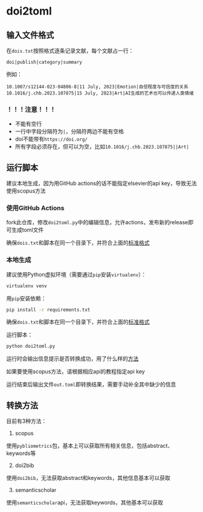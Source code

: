 # doi2toml

## 输入文件格式

在`dois.txt`按照格式逐条记录文献，每个文献占一行：

```
doi|publish|category|summary
```

例如：

```
10.1007/s12144-023-04806-8|11 July, 2023|Emotion|自信程度与可信度的关系
10.1016/j.chb.2023.107875|15 July, 2023|Art|AI生成的艺术也可以传递人类情绪
```

### ！！！注意！！！

- 不能有空行
- 一行中字段分隔符为`|`，分隔符两边不能有空格
- doi不能带有`https://doi.org/`
- 所有字段必须存在，但可以为空，比如`10.1016/j.chb.2023.107875||Art|`

## 运行脚本

建议本地生成，因为用GitHub actions的话不能指定elsevier的api key，导致无法使用scopus方法

### 使用GitHub Actions

fork此仓库，修改`doi2toml.py`中的编辑信息，允许actions，发布新的release即可生成toml文件

确保`dois.txt`和脚本在同一个目录下，并符合上面的[标准格式](#输入文件格式)

### 本地生成

建议使用Python虚拟环境（需要通过`pip`安装`virtualenv`）：

```bash
virtualenv venv
```

用`pip`安装依赖：

```bash
pip install -r requirements.txt
```

确保`dois.txt`和脚本在同一个目录下，并符合上面的[标准格式](#输入文件格式)

运行脚本：

```bash
python doi2toml.py
```

运行时会输出信息提示是否转换成功，用了什么样的[方法](#转换方法)

如果要使用scopus方法，请根据相应api的教程指定api key

运行结束后输出文件`out.toml`即转换结果，需要手动补全其中缺少的信息

## 转换方法

目前有3种方法：

1. scopus

使用`pybliometrics`包，基本上可以获取所有相关信息，包括abstract、keywords等

2. doi2bib

使用`doi2bib`，无法获取abstract和keywords，其他信息基本可以获取

3. semanticscholar

使用`semanticscholar`api，无法获取keywords，其他基本可以获取
